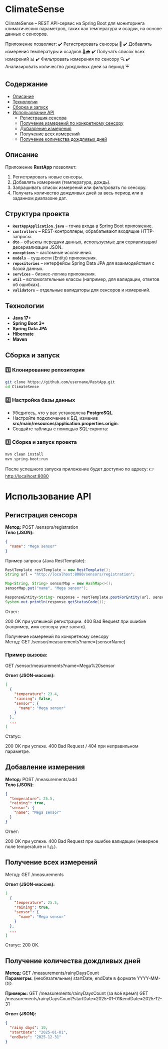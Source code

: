 # ClimateSense

ClimateSense – REST API-сервис на Spring Boot для мониторинга климатических параметров, таких как температура и осадки, на основе данных с сенсоров.

Приложение позволяет:
✔️ Регистрировать сенсоры 📡
✔️ Добавлять измерения температуры и осадков 🌡️🌧️
✔️ Получать список всех измерений 📊
✔️ Фильтровать измерения по сенсору 🔍
✔️ Анализировать количество дождливых дней за период ☔

## Содержание
- [Описание](#описание)
- [Технологии](#технологии)
- [Сборка и запуск](#сборка-и-запуск)
- [Использование API](#использование-api)
  - [Регистрация сенсора](#регистрация-сенсора)
  - [Получение измерений по конкретному сенсору](#получение-измерений-по-конкретному-сенсору)
  - [Добавление измерения](#добавление-измерения)
  - [Получение всех измерений](#получение-всех-измерений)
  - [Получение количества дождливых дней](#получение-количества-дождливых-дней)

## Описание
Приложение **RestApp** позволяет:
1. Регистрировать новые сенсоры.
2. Добавлять измерения (температура, дождь).
3. Запрашивать список измерений или фильтровать по сенсору.
4. Получать количество дождливых дней за весь период или в заданном диапазоне дат.

## Структура проекта
- **`RestAppApplication.java`** – точка входа в Spring Boot приложение.  
- **`controllers`** – REST-контроллеры, обрабатывают входящие HTTP-запросы.  
- **`dto`** – объекты передачи данных, используемые для сериализации/десериализации JSON.  
- **`exceptions`** – кастомные исключения.  
- **`models`** – сущности (Entity) приложения.  
- **`repositories`** – интерфейсы Spring Data JPA для взаимодействия с базой данных.  
- **`services`** – бизнес-логика приложения.  
- **`util`** – вспомогательные классы (например, для валидации, ответов об ошибках).  
- **`validators`** – отдельные валидаторы для сенсоров и измерений.  

## Технологии
- **Java 17+**  
- **Spring Boot 3+**  
- **Spring Data JPA**  
- **Hibernate**  
- **Maven**

  
## Сборка и запуск

### 1️⃣ Клонирование репозитория
```sh
git clone https://github.com/username/RestApp.git
cd ClimateSense
```

### 2️⃣ Настройка базы данных
- Убедитесь, что у вас установлена **PostgreSQL**.
- Настройте подключение к БД, изменив **src/main/resources/application.properties.origin**.
- Создайте таблицы с помощью SQL-скрипта:


### 3️⃣ Сборка и запуск проекта
```sh
mvn clean install
mvn spring-boot:run
```

После успешного запуска приложение будет доступно по адресу:
👉 [http://localhost:8080](http://localhost:8080)

# Использование API 
## Регистрация сенсора  
**Метод:** POST /sensors/registration  
**Тело (JSON):**
```json
{
  "name": "Mega sensor"
}
```

Пример запроса (Java RestTemplate):
```java
RestTemplate restTemplate = new RestTemplate();
String url = "http://localhost:8080/sensors/registration";

Map<String, String> sensorMap = new HashMap<>();
sensorMap.put("name", "Mega sensor");

ResponseEntity<String> response = restTemplate.postForEntity(url, sensorMap, String.class);
System.out.println(response.getStatusCode());
```

Ответ:

200 OK при успешной регистрации.
400 Bad Request при ошибке (например, имя сенсора уже занято).

Получение измерений по конкретному сенсору  
Метод: GET /sensor/measurements?name={sensorName}

### Пример вызова:
GET /sensor/measurements?name=Mega%20sensor

**Ответ (JSON-массив):**
```json
[
  {
    "temperature": 23.4,
    "raining": false,
    "sensor": {
      "name": "Mega sensor"
    }
  },
  ...
]
```

Статус:

200 OK при успехе.
400 Bad Request / 404 при неправильном параметре.

## Добавление измерения  
**Метод:** POST /measurements/add  
**Тело (JSON):**
```json
{
  "temperature": 25.5,
  "raining": true,
  "sensor": {
    "name": "Mega sensor"
  }
}
```

Ответ:

200 OK при успехе.
400 Bad Request при ошибке валидации (неверное поле temperature и т.д.).

## Получение всех измерений  
Метод: GET /measurements  

**Ответ (JSON-массив):**
```json
[
  {
    "temperature": 25.5,
    "raining": true,
    "sensor": {
      "name": "Mega sensor"
    }
  },
  ...
]
```

Статус: 200 OK.

## Получение количества дождливых дней  
**Метод:** GET /measurements/rainyDaysCount  
**Параметры:** (необязательные) startDate, endDate в формате YYYY-MM-DD.

**Примеры:**
GET /measurements/rainyDaysCount (за всё время)
GET /measurements/rainyDaysCount?startDate=2025-01-01&endDate=2025-12-31

**Ответ (JSON):**
```json
{
  "rainy days": 10,
  "startDate": "2025-01-01",
  "endDate": "2025-12-31"
}
```
